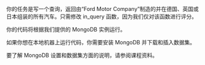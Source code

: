 你的任务是写一个查询，返回由“Ford Motor Company”制造的并在德国、英国或日本组装的所有汽车。只需修改 in_query 函数，因为我们仅对该函数进行评分。

你的代码将根据我们提供的 MongoDB 实例运行。

如果你想在本地机器上运行代码，你需要安装 MongoDB 并下载和插入数据集。

要了解 MongoDB 设置和数据集方面的说明，请参阅课程资料。
